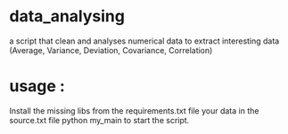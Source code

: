 # data_analysing
a script that clean and analyses numerical data 
to extract interesting data (Average, Variance, Deviation, Covariance, Correlation)

# usage : 
Install the missing libs from the requirements.txt file
your data in the source.txt file
python my_main to start the script.
